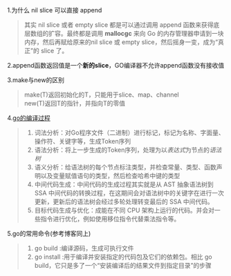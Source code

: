 1.为什么 nil slice 可以直接 append
> 其实 nil slice 或者 empty slice 都是可以通过调用 append 函数来获得底层数组的扩容。最终都是调用 **mallocgc** 来向 Go 的内存管理器申请到一块内存，然后再赋给原来的nil slice 或 empty slice，然后摇身一变，成为“真正”的 slice 了。

2.append函数返回值是一个**新的slice**，GO编译器不允许append函数没有接收值  

3.make与new的区别
> make(T)返回初始化的T，只能用于slice、map、channel  
> new(T)返回T的指针，并指向T的零值

4.[go的编译过程](https://mp.weixin.qq.com/s?__biz=MjM5MDUwNTQwMQ==&mid=2257483812&idx=1&sn=3bc022cc699e24c0639e9ca6b321d552&chksm=a53918f2924e91e488c786c308353ee963df3e1bccb577bc9b03dd94f9551e4172401133becd&mpshare=1&scene=1&srcid=&key=510b2bd21a8a969b20e47c7693358a90af167dd62d840690ad4ade5055ba9d755880a0343a155953ed1d08cc44d0c290deeca91f9d621e4f1cd4569a4f66c615e3f9a0e7edbf7c3271f832e043117132&ascene=1&uin=MjEwMjA3MTA2NQ%3D%3D&devicetype=Windows+10&version=62060834&lang=zh_CN&pass_ticket=H4brR44nrECmMMcRH2Mu3Xmljhe1RnoC5EVUMsgppKV%2BXkPf488pLLjTIs71U9md)
> 1. 词法分析：对Go程序文件（二进制）进行标记，标记为名称、字面量、操作符、关键字等，生成Token序列    
> 2. 语法分析：将上一步生成的Token序列，处理为以*表达式*为节点的*语法树*  
> 3. 语义分析：给语法树的每个节点标注类型，并检查常量、类型、函数声明以及变量赋值语句的类型，然后检查哈希中键的类型  
> 4. 中间代码生成：中间代码的生成过程其实就是从 AST 抽象语法树到 SSA 中间代码的转换过程，在这期间会对语法树中的关键字在进行一次更新，更新后的语法树会经过多轮处理转变最后的 SSA 中间代码。   
> 5. 目标代码生成与优化：成能在不同 CPU 架构上运行的代码。并会对一些指令进行优化，例如使用移位指令代替乘法指令等。  

5.go的常用命令(参考博客同上)
> 1. go build :编译源码，生成可执行文件
> 2. go install :用于编译并安装指定的代码包及它们的依赖包。相比 go build，它只是多了一个“安装编译后的结果文件到指定目录”的步骤